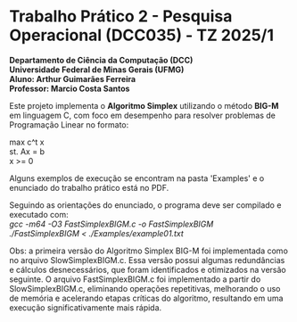 # Trabalho Prático 2 - Pesquisa Operacional (DCC035) - TZ 2025/1  
 **Departamento de Ciência da Computação (DCC)  
 Universidade Federal de Minas Gerais (UFMG)  
 Aluno: Arthur Guimarães Ferreira  
 Professor: Marcio Costa Santos**

Este projeto implementa o **Algoritmo Simplex** utilizando o método **BIG-M** em linguagem C, com foco em desempenho para resolver problemas de Programação Linear no formato:

max c^t x  
st. Ax = b  
    x >= 0  

Alguns exemplos de execução se encontram na pasta 'Examples' e o enunciado do trabalho prático está no PDF.

Seguindo as orientações do enunciado, o programa deve ser compilado e executado com:  
*gcc -m64 -O3 FastSimplexBIGM.c -o FastSimplexBIGM*  
*./FastSimplexBIGM < ./Examples/example01.txt*  


Obs: a primeira versão do Algoritmo Simplex BIG-M foi implementada como no arquivo SlowSimplexBIGM.c.
Essa versão possui algumas redundâncias e cálculos desnecessários, que foram identificados e otimizados na versão seguinte.
O arquivo FastSimplexBIGM.c foi implementado a partir do SlowSimplexBIGM.c, eliminando operações repetitivas, melhorando o uso de memória 
e acelerando etapas críticas do algoritmo, resultando em uma execução significativamente mais rápida.
